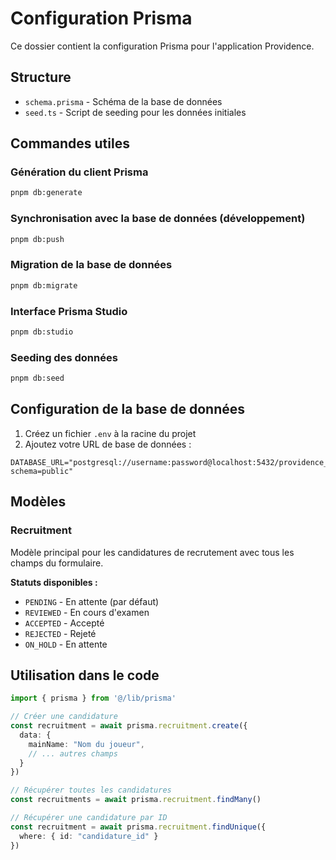 # Configuration Prisma

Ce dossier contient la configuration Prisma pour l'application Providence.

## Structure

- `schema.prisma` - Schéma de la base de données
- `seed.ts` - Script de seeding pour les données initiales

## Commandes utiles

### Génération du client Prisma
```bash
pnpm db:generate
```

### Synchronisation avec la base de données (développement)
```bash
pnpm db:push
```

### Migration de la base de données
```bash
pnpm db:migrate
```

### Interface Prisma Studio
```bash
pnpm db:studio
```

### Seeding des données
```bash
pnpm db:seed
```

## Configuration de la base de données

1. Créez un fichier `.env` à la racine du projet
2. Ajoutez votre URL de base de données :
```
DATABASE_URL="postgresql://username:password@localhost:5432/providence_db?schema=public"
```

## Modèles

### Recruitment
Modèle principal pour les candidatures de recrutement avec tous les champs du formulaire.

**Statuts disponibles :**
- `PENDING` - En attente (par défaut)
- `REVIEWED` - En cours d'examen
- `ACCEPTED` - Accepté
- `REJECTED` - Rejeté
- `ON_HOLD` - En attente

## Utilisation dans le code

```typescript
import { prisma } from '@/lib/prisma'

// Créer une candidature
const recruitment = await prisma.recruitment.create({
  data: {
    mainName: "Nom du joueur",
    // ... autres champs
  }
})

// Récupérer toutes les candidatures
const recruitments = await prisma.recruitment.findMany()

// Récupérer une candidature par ID
const recruitment = await prisma.recruitment.findUnique({
  where: { id: "candidature_id" }
})
```
